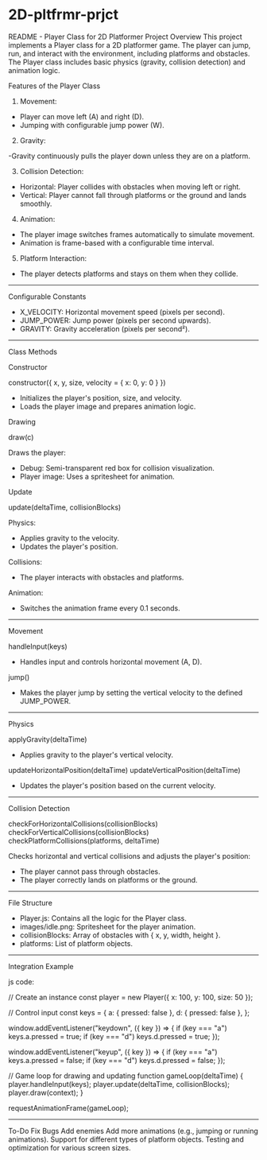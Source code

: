 # 2D-pltfrmr-prjct

README - Player Class for 2D Platformer
Project Overview
This project implements a Player class for a 2D platformer game. The player can jump, run, and interact with the environment, including platforms and obstacles. The Player class includes basic physics (gravity, collision detection) and animation logic.

Features of the Player Class

1. Movement:

- Player can move left (A) and right (D).
- Jumping with configurable jump power (W).

2. Gravity:

-Gravity continuously pulls the player down unless they are on a platform.

3. Collision Detection:

- Horizontal: Player collides with obstacles when moving left or right.
- Vertical: Player cannot fall through platforms or the ground and lands smoothly.

4. Animation:

- The player image switches frames automatically to simulate movement.
- Animation is frame-based with a configurable time interval.

5. Platform Interaction:

- The player detects platforms and stays on them when they collide.
______________________________________

Configurable Constants

- X_VELOCITY: Horizontal movement speed (pixels per second).
- JUMP_POWER: Jump power (pixels per second upwards).
- GRAVITY: Gravity acceleration (pixels per second²).
______________________________________

Class Methods

Constructor

constructor({ x, y, size, velocity = { x: 0, y: 0 } })

- Initializes the player's position, size, and velocity.
- Loads the player image and prepares animation logic.

Drawing

draw(c)

Draws the player:

- Debug: Semi-transparent red box for collision visualization.
- Player image: Uses a spritesheet for animation.

Update

update(deltaTime, collisionBlocks)

Physics:

- Applies gravity to the velocity.
- Updates the player's position.

Collisions:

- The player interacts with obstacles and platforms.

Animation:

- Switches the animation frame every 0.1 seconds.
_________________

Movement

handleInput(keys)

- Handles input and controls horizontal movement (A, D).

jump()

- Makes the player jump by setting the vertical velocity to the defined JUMP_POWER.
________________

Physics

applyGravity(deltaTime)

- Applies gravity to the player's vertical velocity.

updateHorizontalPosition(deltaTime)
updateVerticalPosition(deltaTime)

- Updates the player's position based on the current velocity.
___________________

Collision Detection

checkForHorizontalCollisions(collisionBlocks)
checkForVerticalCollisions(collisionBlocks)
checkPlatformCollisions(platforms, deltaTime)

Checks horizontal and vertical collisions and adjusts the player's position:
- The player cannot pass through obstacles.
- The player correctly lands on platforms or the ground.
_____________________

File Structure

- Player.js: Contains all the logic for the Player class.
- images/idle.png: Spritesheet for the player animation.
- collisionBlocks: Array of obstacles with { x, y, width, height }.
- platforms: List of platform objects.
_______________________

Integration Example

js code:

// Create an instance
const player = new Player({ x: 100, y: 100, size: 50 });

// Control input
const keys = {
a: { pressed: false },
d: { pressed: false },
};

window.addEventListener("keydown", ({ key }) => {
if (key === "a") keys.a.pressed = true;
if (key === "d") keys.d.pressed = true;
});

window.addEventListener("keyup", ({ key }) => {
if (key === "a") keys.a.pressed = false;
if (key === "d") keys.d.pressed = false;
});

// Game loop for drawing and updating
function gameLoop(deltaTime) {
player.handleInput(keys);
player.update(deltaTime, collisionBlocks);
player.draw(context);
}

requestAnimationFrame(gameLoop);

___________________

To-Do
Fix Bugs
Add enemies
Add more animations (e.g., jumping or running animations).
Support for different types of platform objects.
Testing and optimization for various screen sizes.